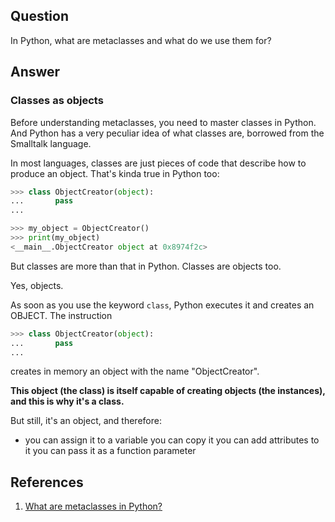 ## Question

In Python, what are metaclasses and what do we use them for?

## Answer

### Classes as objects

Before understanding metaclasses, you need to master classes in Python. And Python has a very peculiar idea of what classes are, borrowed from the Smalltalk language.

In most languages, classes are just pieces of code that describe how to produce an object. That's kinda true in Python too:

```python
>>> class ObjectCreator(object):
...       pass
...

>>> my_object = ObjectCreator()
>>> print(my_object)
<__main__.ObjectCreator object at 0x8974f2c>
```

But classes are more than that in Python. Classes are objects too.

Yes, objects.

As soon as you use the keyword `class`, Python executes it and creates an OBJECT. The instruction

```python
>>> class ObjectCreator(object):
...       pass
...
```

creates in memory an object with the name "ObjectCreator".

**This object (the class) is itself capable of creating objects (the instances), and this is why it's a class.**

But still, it's an object, and therefore:

- you can assign it to a variable
you can copy it
you can add attributes to it
you can pass it as a function parameter

## References

1. [What are metaclasses in Python?](https://stackoverflow.com/questions/100003/what-are-metaclasses-in-python)
